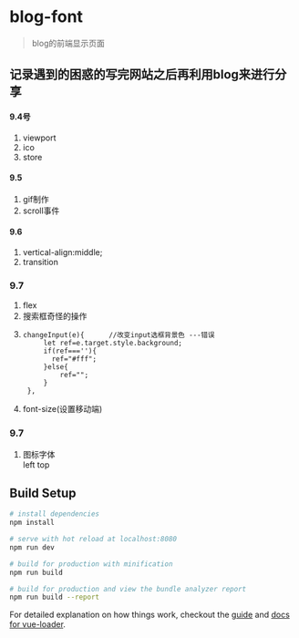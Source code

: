 # blog-font

> blog的前端显示页面 
## 记录遇到的困惑的写完网站之后再利用blog来进行分享
#### 9.4号
1. viewport
2. ico
3. store
#### 9.5
1. gif制作
2. scroll事件
#### 9.6
1. vertical-align:middle;
2. transition

### 9.7
1. flex
2. 搜索框奇怪的操作    <div class="flex"></div> </div><div><div class="flex"></div></div>
3.     changeInput(e){      //改变input选框背景色 ---错误
            let ref=e.target.style.background;
            if(ref===''){
              ref="#fff";
            }else{
                ref="";
            }
        },
4. font-size(设置移动端)

### 9.7

1. <div>图标字体</div> left top 
## Build Setup

``` bash
# install dependencies
npm install

# serve with hot reload at localhost:8080
npm run dev

# build for production with minification
npm run build

# build for production and view the bundle analyzer report
npm run build --report
```

For detailed explanation on how things work, checkout the [guide](http://vuejs-templates.github.io/webpack/) and [docs for vue-loader](http://vuejs.github.io/vue-loader).

